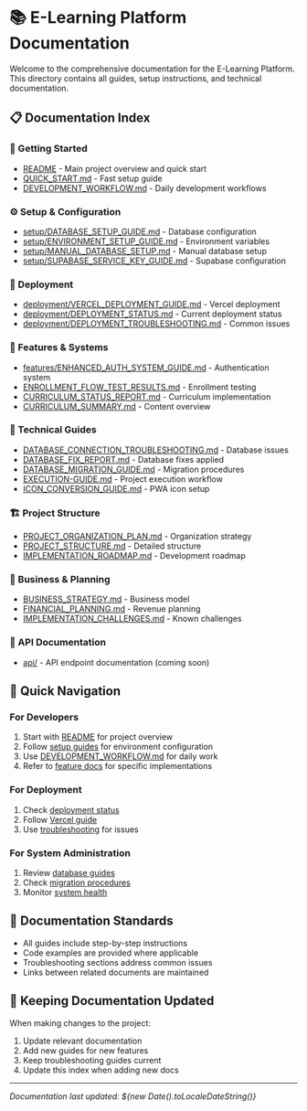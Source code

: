# 📚 E-Learning Platform Documentation

Welcome to the comprehensive documentation for the E-Learning Platform. This directory contains all guides, setup instructions, and technical documentation.

## 📋 Documentation Index

### 🚀 Getting Started
- [README](../README.md) - Main project overview and quick start
- [QUICK_START.md](QUICK_START.md) - Fast setup guide
- [DEVELOPMENT_WORKFLOW.md](DEVELOPMENT_WORKFLOW.md) - Daily development workflows

### ⚙️ Setup & Configuration
- [setup/DATABASE_SETUP_GUIDE.md](setup/DATABASE_SETUP_GUIDE.md) - Database configuration
- [setup/ENVIRONMENT_SETUP_GUIDE.md](setup/ENVIRONMENT_SETUP_GUIDE.md) - Environment variables
- [setup/MANUAL_DATABASE_SETUP.md](setup/MANUAL_DATABASE_SETUP.md) - Manual database setup
- [setup/SUPABASE_SERVICE_KEY_GUIDE.md](setup/SUPABASE_SERVICE_KEY_GUIDE.md) - Supabase configuration

### 🚢 Deployment
- [deployment/VERCEL_DEPLOYMENT_GUIDE.md](deployment/VERCEL_DEPLOYMENT_GUIDE.md) - Vercel deployment
- [deployment/DEPLOYMENT_STATUS.md](deployment/DEPLOYMENT_STATUS.md) - Current deployment status
- [deployment/DEPLOYMENT_TROUBLESHOOTING.md](deployment/DEPLOYMENT_TROUBLESHOOTING.md) - Common issues

### 🔐 Features & Systems
- [features/ENHANCED_AUTH_SYSTEM_GUIDE.md](features/ENHANCED_AUTH_SYSTEM_GUIDE.md) - Authentication system
- [ENROLLMENT_FLOW_TEST_RESULTS.md](ENROLLMENT_FLOW_TEST_RESULTS.md) - Enrollment testing
- [CURRICULUM_STATUS_REPORT.md](CURRICULUM_STATUS_REPORT.md) - Curriculum implementation
- [CURRICULUM_SUMMARY.md](CURRICULUM_SUMMARY.md) - Content overview

### 🔧 Technical Guides
- [DATABASE_CONNECTION_TROUBLESHOOTING.md](DATABASE_CONNECTION_TROUBLESHOOTING.md) - Database issues
- [DATABASE_FIX_REPORT.md](DATABASE_FIX_REPORT.md) - Database fixes applied
- [DATABASE_MIGRATION_GUIDE.md](DATABASE_MIGRATION_GUIDE.md) - Migration procedures
- [EXECUTION-GUIDE.md](EXECUTION-GUIDE.md) - Project execution workflow
- [ICON_CONVERSION_GUIDE.md](ICON_CONVERSION_GUIDE.md) - PWA icon setup

### 🏗️ Project Structure
- [PROJECT_ORGANIZATION_PLAN.md](PROJECT_ORGANIZATION_PLAN.md) - Organization strategy
- [PROJECT_STRUCTURE.md](PROJECT_STRUCTURE.md) - Detailed structure
- [IMPLEMENTATION_ROADMAP.md](IMPLEMENTATION_ROADMAP.md) - Development roadmap

### 💼 Business & Planning
- [BUSINESS_STRATEGY.md](BUSINESS_STRATEGY.md) - Business model
- [FINANCIAL_PLANNING.md](FINANCIAL_PLANNING.md) - Revenue planning
- [IMPLEMENTATION_CHALLENGES.md](IMPLEMENTATION_CHALLENGES.md) - Known challenges

### 🔌 API Documentation
- [api/](api/) - API endpoint documentation (coming soon)

## 🎯 Quick Navigation

### For Developers
1. Start with [README](../README.md) for project overview
2. Follow [setup guides](setup/) for environment configuration
3. Use [DEVELOPMENT_WORKFLOW.md](DEVELOPMENT_WORKFLOW.md) for daily work
4. Refer to [feature docs](features/) for specific implementations

### For Deployment
1. Check [deployment status](deployment/DEPLOYMENT_STATUS.md)
2. Follow [Vercel guide](deployment/VERCEL_DEPLOYMENT_GUIDE.md)
3. Use [troubleshooting](deployment/DEPLOYMENT_TROUBLESHOOTING.md) for issues

### For System Administration
1. Review [database guides](setup/DATABASE_SETUP_GUIDE.md)
2. Check [migration procedures](DATABASE_MIGRATION_GUIDE.md)
3. Monitor [system health](EXECUTION-GUIDE.md)

## 📝 Documentation Standards

- All guides include step-by-step instructions
- Code examples are provided where applicable
- Troubleshooting sections address common issues
- Links between related documents are maintained

## 🔄 Keeping Documentation Updated

When making changes to the project:
1. Update relevant documentation
2. Add new guides for new features
3. Keep troubleshooting guides current
4. Update this index when adding new docs

---
*Documentation last updated: ${new Date().toLocaleDateString()}*
